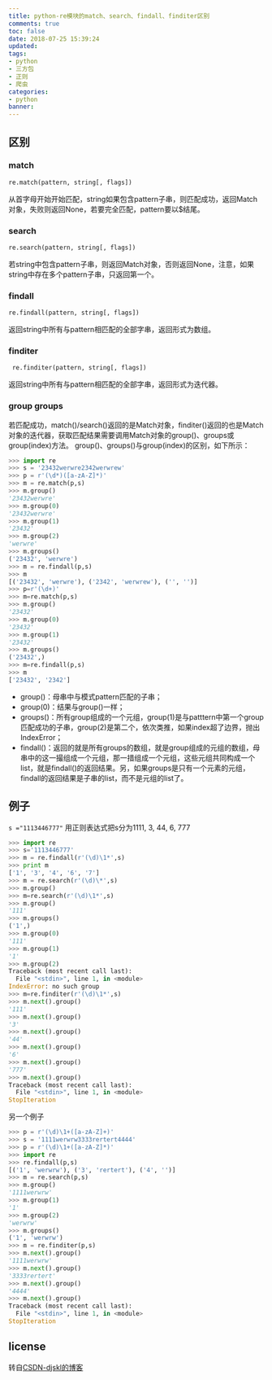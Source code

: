 ```yaml
---
title: python-re模块的match、search、findall、finditer区别
comments: true
toc: false
date: 2018-07-25 15:39:24
updated:
tags:
- python
- 三方包
- 正则
- 爬虫
categories:
- python
banner:
---
```


## 区别
### match
```python
re.match(pattern, string[, flags])
```
从首字母开始开始匹配，string如果包含pattern子串，则匹配成功，返回Match对象，失败则返回None，若要完全匹配，pattern要以$结尾。
### search
```python
re.search(pattern, string[, flags])
```
若string中包含pattern子串，则返回Match对象，否则返回None，注意，如果string中存在多个pattern子串，只返回第一个。
### findall
```python
re.findall(pattern, string[, flags])
```
返回string中所有与pattern相匹配的全部字串，返回形式为数组。
### finditer
```python
 re.finditer(pattern, string[, flags])
```
返回string中所有与pattern相匹配的全部字串，返回形式为迭代器。
### group groups
若匹配成功，match()/search()返回的是Match对象，finditer()返回的也是Match对象的迭代器，获取匹配结果需要调用Match对象的group()、groups或group(index)方法。
group()、groups()与group(index)的区别，如下所示：
```python
>>> import re
>>> s = '23432werwre2342werwrew'
>>> p = r'(\d*)([a-zA-Z]*)'
>>> m = re.match(p,s)
>>> m.group()
'23432werwre'
>>> m.group(0)
'23432werwre'
>>> m.group(1)
'23432'
>>> m.group(2)
'werwre'
>>> m.groups()
('23432', 'werwre')
>>> m = re.findall(p,s)
>>> m
[('23432', 'werwre'), ('2342', 'werwrew'), ('', '')]
>>> p=r'(\d+)'
>>> m=re.match(p,s)
>>> m.group()
'23432'
>>> m.group(0)
'23432'
>>> m.group(1)
'23432'
>>> m.groups()
('23432',)
>>> m=re.findall(p,s)
>>> m
['23432', '2342']

```
- group()：母串中与模式pattern匹配的子串；
- group(0)：结果与group()一样；
- groups()：所有group组成的一个元组，group(1)是与patttern中第一个group匹配成功的子串，group(2)是第二个，依次类推，如果index超了边界，抛出IndexError；
- findall()：返回的就是所有groups的数组，就是group组成的元组的数组，母串中的这一撮组成一个元组，那一措组成一个元组，这些元组共同构成一个list，就是findall()的返回结果。另，如果groups是只有一个元素的元组，findall的返回结果是子串的list，而不是元组的list了。

## 例子
`s ="1113446777"`
用正则表达式把s分为1111, 3, 44, 6, 777
```python
>>> import re
>>> s='1113446777'
>>> m = re.findall(r'(\d)\1*',s)
>>> print m
['1', '3', '4', '6', '7']
>>> m = re.search(r'(\d)\*',s)
>>> m.group()
>>> m=re.search(r'(\d)\1*',s)
>>> m.group()
'111'
>>> m.groups()
('1',)
>>> m.group(0)
'111'
>>> m.group(1)
'1'
>>> m.group(2)
Traceback (most recent call last):
  File "<stdin>", line 1, in <module>
IndexError: no such group
>>> m=re.finditer(r'(\d)\1*',s)
>>> m.next().group()
'111'
>>> m.next().group()
'3'
>>> m.next().group()
'44'
>>> m.next().group()
'6'
>>> m.next().group()
'777'
>>> m.next().group()
Traceback (most recent call last):
  File "<stdin>", line 1, in <module>
StopIteration

```
另一个例子
```python
>>> p = r'(\d)\1+([a-zA-Z]+)'
>>> s = '1111werwrw3333rertert4444'
>>> p = r'(\d)\1+([a-zA-Z]*)'
>>> import re
>>> re.findall(p,s)
[('1', 'werwrw'), ('3', 'rertert'), ('4', '')]
>>> m = re.search(p,s)
>>> m.group()
'1111werwrw'
>>> m.group(1)
'1'
>>> m.group(2)
'werwrw'
>>> m.groups()
('1', 'werwrw')
>>> m = re.finditer(p,s)
>>> m.next().group()
'1111werwrw'
>>> m.next().group()
'3333rertert'
>>> m.next().group()
'4444'
>>> m.next().group()
Traceback (most recent call last):
  File "<stdin>", line 1, in <module>
StopIteration

```

## license
转自[CSDN-djskl的博客](https://blog.csdn.net/djskl/article/details/44357389)